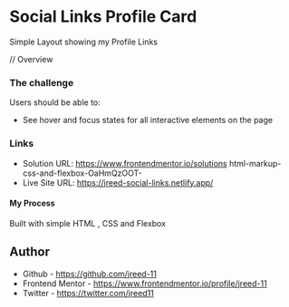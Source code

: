 # Social Links Profile Card

Simple Layout showing my Profile Links

// Overview

### The challenge

Users should be able to:

- See hover and focus states for all interactive elements on the page

### Links

- Solution URL: https://www.frontendmentor.io/solutions html-markup-css-and-flexbox-OaHmQzOOT-
- Live Site URL: https://jreed-social-links.netlify.app/

#### My Process

Built with simple HTML , CSS and Flexbox

## Author

- Github - https://github.com/jreed-11
- Frontend Mentor - https://www.frontendmentor.io/profile/jreed-11
- Twitter - https://twitter.com/jreed11
